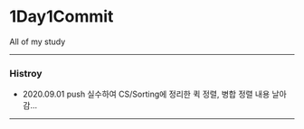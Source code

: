 # 1Day1Commit
All of my study

<hr/>

### Histroy
- 2020.09.01 push 실수하여 CS/Sorting에 정리한 퀵 정렬, 병합 정렬 내용 날아감...

<hr/>
